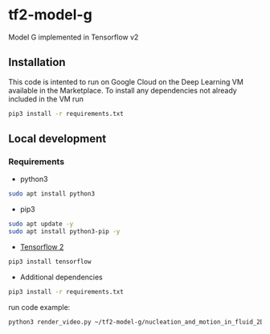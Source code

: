# tf2-model-g
Model G implemented in Tensorflow v2

## Installation
This code is intented to run on Google Cloud on the Deep Learning VM available in the Marketplace.
To install any dependencies not already included in the VM run
```bash
pip3 install -r requirements.txt
```

## Local development

### Requirements
- python3
```bash
sudo apt install python3
```
- pip3
```bash
sudo apt update -y
sudo apt install python3-pip -y
```
- [Tensorflow 2](https://www.tensorflow.org/install)
```bash
pip3 install tensorflow
```
- Additional dependencies
```bash
pip3 install -r requirements.txt
```
run code example:
```bash
python3 render_video.py ~/tf2-model-g/nucleation_and_motion_in_fluid_2D.mp4 --params params/nucleation_and_motion_in_fluid_2D.yaml
```